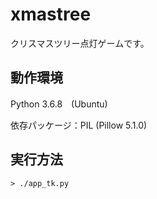 # xmastree

クリスマスツリー点灯ゲームです。

## 動作環境

Python 3.6.8　(Ubuntu)

依存パッケージ：PIL (Pillow 5.1.0)

## 実行方法

```
> ./app_tk.py
```
